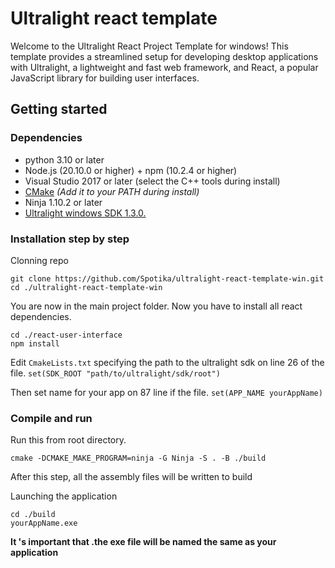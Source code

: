 # Ultralight react template
Welcome to the Ultralight React Project Template for windows! This template provides a streamlined setup for developing desktop applications with Ultralight, a lightweight and fast web framework, and React, a popular JavaScript library for building user interfaces.

## Getting started
### Dependencies
* python 3.10 or later
* Node.js (20.10.0 or higher) + npm (10.2.4 or higher)
* Visual Studio 2017 or later (select the C++ tools during install)
*  [CMake](https://cmake.org/download/) _(Add it to your PATH during install)_
* Ninja 1.10.2 or later
* [Ultralight windows SDK 1.3.0.](https://github.com/ultralight-ux/Ultralight/releases)

### Installation step by step

Clonning repo
```
git clone https://github.com/Spotika/ultralight-react-template-win.git
cd ./ultralight-react-template-win
```

You are now in the main project folder. Now you have to install all react dependencies.
```
cd ./react-user-interface
npm install
```
 
Edit `CmakeLists.txt` specifying the path to the ultralight sdk on line 26 of the file. `set(SDK_ROOT "path/to/ultralight/sdk/root")`

Then set name for your app on 87 line if the file. `set(APP_NAME yourAppName)`

### Compile and run

Run this from root directory.
```
cmake -DCMAKE_MAKE_PROGRAM=ninja -G Ninja -S . -B ./build
```

After this step, all the assembly files will be written to build

Launching the application
```
cd ./build
yourAppName.exe
```
**It 's important that .the exe file will be named the same as your application**
